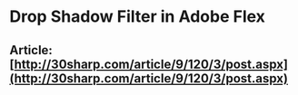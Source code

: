 # Drop Shadow Filter in Adobe Flex

## Article: [http://30sharp.com/article/9/120/3/post.aspx](http://30sharp.com/article/9/120/3/post.aspx)
